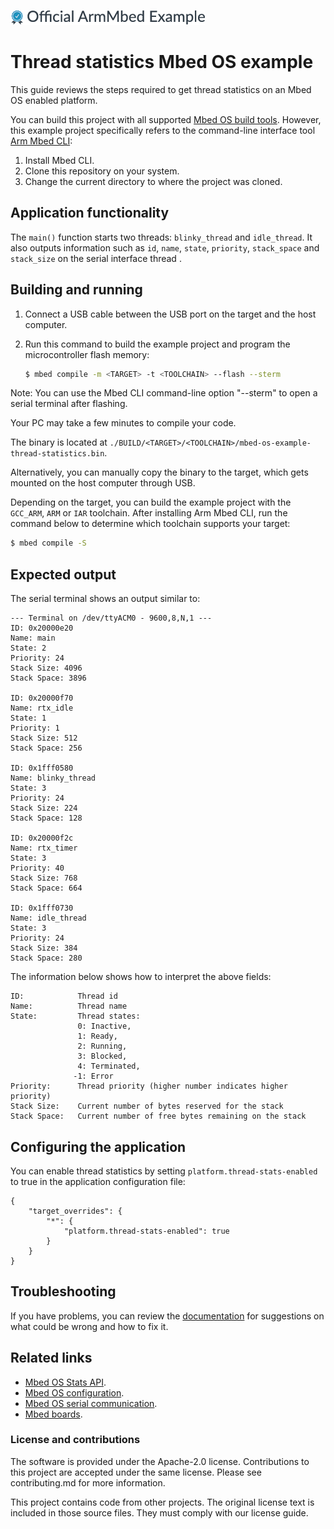 ![](./resources/official_armmbed_example_badge.png)
# Thread statistics Mbed OS example

This guide reviews the steps required to get thread statistics on an Mbed OS enabled platform.

You can build this project with all supported [Mbed OS build tools](https://os.mbed.com/docs/mbed-os/latest/tools/index.html). However, this example project specifically refers to the command-line interface tool [Arm Mbed CLI](https://github.com/ARMmbed/mbed-cli#installing-mbed-cli):

1. Install Mbed CLI.
1. Clone this repository on your system.
1. Change the current directory to where the project was cloned.

## Application functionality

The `main()` function starts two threads: `blinky_thread` and `idle_thread`. It also outputs information such as `id`, `name`, `state`, `priority`, `stack_space` and `stack_size` on the serial interface thread .

## Building and running

1. Connect a USB cable between the USB port on the target and the host computer.
1. Run this command to build the example project and program the microcontroller flash memory:

    ```bash
    $ mbed compile -m <TARGET> -t <TOOLCHAIN> --flash --sterm
    ```

Note: You can use the Mbed CLI command-line option "--sterm" to open a serial terminal after flashing.

Your PC may take a few minutes to compile your code.

The binary is located at `./BUILD/<TARGET>/<TOOLCHAIN>/mbed-os-example-thread-statistics.bin`.

Alternatively, you can manually copy the binary to the target, which gets mounted on the host computer through USB.

Depending on the target, you can build the example project with the `GCC_ARM`, `ARM` or `IAR` toolchain. After installing Arm Mbed CLI, run the command below to determine which toolchain supports your target:

```bash
$ mbed compile -S
```

## Expected output

The serial terminal shows an output similar to:

```
--- Terminal on /dev/ttyACM0 - 9600,8,N,1 ---
ID: 0x20000e20 
Name: main 
State: 2 
Priority: 24 
Stack Size: 4096 
Stack Space: 3896 

ID: 0x20000f70 
Name: rtx_idle 
State: 1 
Priority: 1 
Stack Size: 512 
Stack Space: 256 

ID: 0x1fff0580 
Name: blinky_thread 
State: 3 
Priority: 24 
Stack Size: 224 
Stack Space: 128 

ID: 0x20000f2c 
Name: rtx_timer 
State: 3 
Priority: 40 
Stack Size: 768 
Stack Space: 664 

ID: 0x1fff0730 
Name: idle_thread 
State: 3 
Priority: 24 
Stack Size: 384 
Stack Space: 280 
```

The information below shows how to interpret the above fields:

```
ID:            Thread id
Name:          Thread name
State:         Thread states:
               0: Inactive,
               1: Ready,
               2: Running,
               3: Blocked,
               4: Terminated,
              -1: Error             
Priority:      Thread priority (higher number indicates higher priority)
Stack Size:    Current number of bytes reserved for the stack
Stack Space:   Current number of free bytes remaining on the stack
```

## Configuring the application

You can enable thread statistics by setting `platform.thread-stats-enabled` to true in the application configuration file:

```
{
    "target_overrides": {
        "*": {            
            "platform.thread-stats-enabled": true            
        }
    }
}
```

## Troubleshooting 

If you have problems, you can review the [documentation](https://os.mbed.com/docs/latest/tutorials/debugging.html) for suggestions on what could be wrong and how to fix it. 

## Related links

- [Mbed OS Stats API](https://os.mbed.com/docs/latest/apis/mbed-statistics.html).
- [Mbed OS configuration](https://os.mbed.com/docs/latest/reference/configuration.html).
- [Mbed OS serial communication](https://os.mbed.com/docs/latest/tutorials/serial-communication.html).
- [Mbed boards](https://os.mbed.com/platforms/).

### License and contributions

The software is provided under the Apache-2.0 license. Contributions to this project are accepted under the same license. Please see contributing.md for more information.

This project contains code from other projects. The original license text is included in those source files. They must comply with our license guide.
